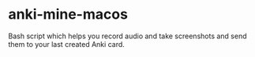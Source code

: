 # anki-mine-macos
 Bash script which helps you record audio and take screenshots and send them to your last created Anki card. 
